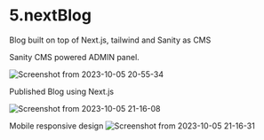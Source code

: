 # 5.nextBlog
Blog built on top of Next.js, tailwind and Sanity as CMS

Sanity CMS powered ADMIN panel.

![Screenshot from 2023-10-05 20-55-34](https://github.com/anonymous-dev-30/Cornell_CS_Blog/assets/65290739/3594e128-a6d7-42f6-bdb8-450b87e4441d)

Published Blog using Next.js

![Screenshot from 2023-10-05 21-16-08](https://github.com/anonymous-dev-30/Cornell_CS_Blog/assets/65290739/1900ec36-3777-477d-a175-2ba2d8f9ae57)

Mobile responsive design
![Screenshot from 2023-10-05 21-16-31](https://github.com/anonymous-dev-30/Cornell_CS_Blog/assets/65290739/6f0728b2-2fec-4154-9f14-91f2b7fd1259)
